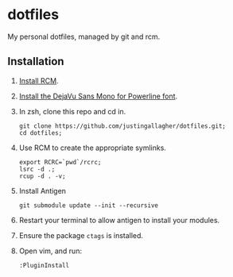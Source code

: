 dotfiles
========

My personal dotfiles, managed by git and rcm.

Installation
------------

1. [Install RCM](https://github.com/thoughtbot/rcm).
2. [Install the DejaVu Sans Mono for Powerline font](https://github.com/Lokaltog/powerline-fonts/tree/master/DejaVuSansMono).
3. In zsh, clone this repo and cd in.

   ```
   git clone https://github.com/justingallagher/dotfiles.git;
   cd dotfiles;
   ```
4. Use RCM to create the appropriate symlinks.

   ```
   export RCRC=`pwd`/rcrc;
   lsrc -d .;
   rcup -d . -v;
   ```
5. Install Antigen

   ```
   git submodule update --init --recursive
   ```
6. Restart your terminal to allow antigen to install your modules.
7. Ensure the package `ctags` is installed.
8. Open vim, and run:

   ```
   :PluginInstall
   ```
